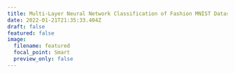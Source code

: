 ```yaml
---
title: Multi-Layer Neural Network Classification of Fashion MNIST Dataset
date: 2022-01-21T21:35:33.404Z
draft: false
featured: false
image:
  filename: featured
  focal_point: Smart
  preview_only: false
---
```

